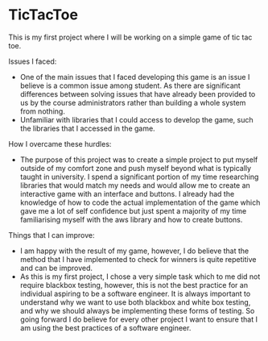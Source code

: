 # TicTacToe
This is my first project where I will be working on a simple game of tic tac toe.

Issues I faced:
- One of the main issues that I faced developing this game is an issue I believe is a common issue among student. As there are significant differences between solving issues that have already been provided to us by the course administrators rather than building a whole system from nothing.
- Unfamiliar with libraries that I could access to develop the game, such the libraries that I accessed in the game.

How I overcame these hurdles:
- The purpose of this project was to create a simple project to put myself outside of my comfort zone and push myself beyond what is typically taught in university. I spend a significant portion of my time researching libraries that would match my needs and would allow me to create an interactive game with an interface and buttons. I already had the knowledge of how to code the actual implementation of the game which gave me a lot of self confidence but just spent a majority of my time familiarising myself with the aws library and how to create buttons.

Things that I can improve:
- I am happy with the result of my game, however, I do believe that the method that I have implemented to check for winners is quite repetitive and can be improved.
- As this is my first project, I chose a very simple task which to me did not require blackbox testing, however, this is not the best practice for an individual aspiring to be a software engineer. It is always important to understand why we want to use both blackbox and white box testing, and why we should always be implementing these forms of testing. So going forward I do believe for every other project I want to ensure that I am using the best practices of a software engineer.
